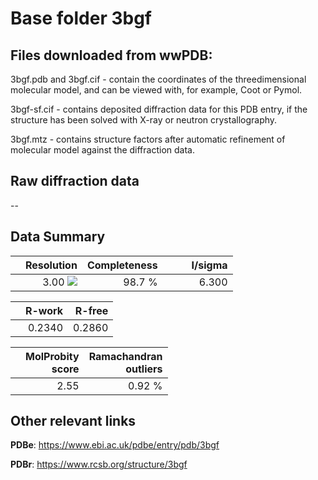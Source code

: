 # Base folder 3bgf

## Files downloaded from wwPDB:

3bgf.pdb and 3bgf.cif - contain the coordinates of the threedimensional molecular model, and can be viewed with, for example, Coot or Pymol.

3bgf-sf.cif - contains deposited diffraction data for this PDB entry, if the structure has been solved with X-ray or neutron crystallography.

3bgf.mtz - contains structure factors after automatic refinement of molecular model against the diffraction data.

## Raw diffraction data

--<br> 

## Data Summary
|   | Resolution | Completeness| I/sigma |
|---|-------------:|----------------:|--------------:|
|   |3.00 <img src="https://latex.codecogs.com/svg.latex?{\mbox{\normalfont\AA}}"/>|98.7  %|<img width=50/>6.300|

|   | **R-work**| **R-free**   
|---|-------------:|----------------:|           
||0.2340|0.2860|

|   |**MolProbity<br>score**| **Ramachandran<br>outliers** 
|---|-------------:|----------------:|
||2.55|0.92 %|

## Other relevant links 
**PDBe**:  https://www.ebi.ac.uk/pdbe/entry/pdb/3bgf
 
**PDBr**: https://www.rcsb.org/structure/3bgf 

